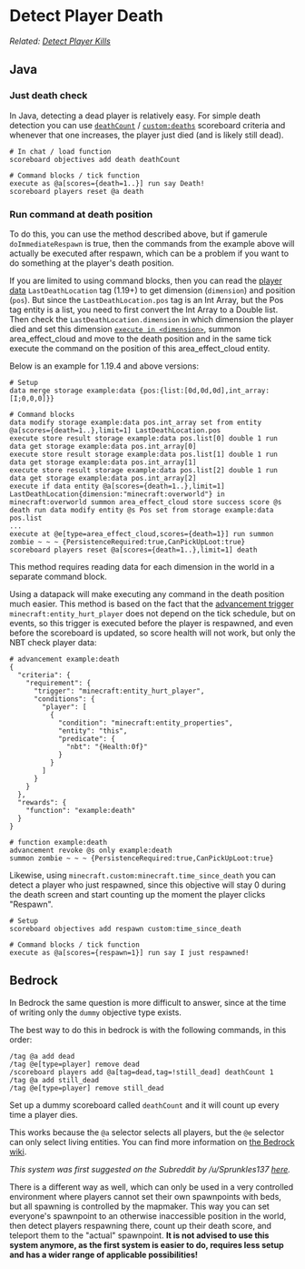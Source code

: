 # Detect Player Death

_Related: [Detect Player Kills](/wiki/questions/playerkills)_

## Java

### Just death check

In Java, detecting a dead player is relatively easy. For simple death detection you can use [`deathCount`](https://minecraft.wiki/w/Scoreboard#Single_criteria) / [`custom:deaths`](https://minecraft.wiki/w/Statistics#List_of_custom_statistic_names) scoreboard criteria and whenever that one increases, the player just died (and is likely still dead).

    # In chat / load function
    scoreboard objectives add death deathCount
    
    # Command blocks / tick function
    execute as @a[scores={death=1..}] run say Death!
    scoreboard players reset @a death

### Run command at death position

To do this, you can use the method described above, but if gamerule `doImmediateRespawn` is true, then the commands from the example above will actually be executed after respawn, which can be a problem if you want to do something at the player's death position.

If you are limited to using command blocks, then you can read the [player data](https://minecraft.wiki/w/Player.dat_format) `LastDeathLocation` tag (1.19+) to get dimension (`dimension`) and position (`pos`). But since the `LastDeathLocation.pos` tag is an Int Array, but the Pos tag entity is a list, you need to first convert the Int Array to a Double list. Then check the `LastDeathLocation.dimension` in which dimension the player died and set this dimension [`execute in <dimension>`](https://minecraft.wiki/w/Commands/execute#in), summon area_effect_cloud and move to the death position and in the same tick execute the command on the position of this area_effect_cloud entity.

Below is an example for 1.19.4 and above versions:

    # Setup
    data merge storage example:data {pos:{list:[0d,0d,0d],int_array:[I;0,0,0]}}

    # Command blocks
    data modify storage example:data pos.int_array set from entity @a[scores={death=1..},limit=1] LastDeathLocation.pos
    execute store result storage example:data pos.list[0] double 1 run data get storage example:data pos.int_array[0]
    execute store result storage example:data pos.list[1] double 1 run data get storage example:data pos.int_array[1]
    execute store result storage example:data pos.list[2] double 1 run data get storage example:data pos.int_array[2]
    execute if data entity @a[scores={death=1..},limit=1] LastDeathLocation{dimension:"minecraft:overworld"} in minecraft:overworld summon area_effect_cloud store success score @s death run data modify entity @s Pos set from storage example:data pos.list
    ...
    execute at @e[type=area_effect_cloud,scores={death=1}] run summon zombie ~ ~ ~ {PersistenceRequired:true,CanPickUpLoot:true}
    scoreboard players reset @a[scores={death=1..},limit=1] death

This method requires reading data for each dimension in the world in a separate command block.

Using a datapack will make executing any command in the death position much easier. This method is based on the fact that the [advancement trigger](https://minecraft.wiki/w/Advancement/JSON_format) `minecraft:entity_hurt_player` does not depend on the tick schedule, but on events, so this trigger is executed before the player is respawned, and even before the scoreboard is updated, so score health will not work, but only the NBT check player data:

    # advancement example:death
    {
      "criteria": {
        "requirement": {
          "trigger": "minecraft:entity_hurt_player",
          "conditions": {
            "player": [
              {
                "condition": "minecraft:entity_properties",
                "entity": "this",
                "predicate": {
                  "nbt": "{Health:0f}"
                }
              }
            ]
          }
        }
      },
      "rewards": {
        "function": "example:death"
      }
    }
    
    # function example:death
    advancement revoke @s only example:death
    summon zombie ~ ~ ~ {PersistenceRequired:true,CanPickUpLoot:true}

Likewise, using `minecraft.custom:minecraft.time_since_death` you can detect a player who just respawned, since this objective will stay 0 during the death screen and start counting up the moment the player clicks "Respawn".

    # Setup
    scoreboard objectives add respawn custom:time_since_death
    
    # Command blocks / tick function
    execute as @a[scores={respawn=1}] run say I just respawned!

## Bedrock

In Bedrock the same question is more difficult to answer, since at the time of writing only the `dummy` objective type exists.

The best way to do this in bedrock is with the following commands, in this order:

    /tag @a add dead
    /tag @e[type=player] remove dead
    /scoreboard players add @a[tag=dead,tag=!still_dead] deathCount 1
    /tag @a add still_dead
    /tag @e[type=player] remove still_dead

Set up a dummy scoreboard called `deathCount` and it will count up every time a player dies.  

This works because the `@a` selector selects all players, but the `@e` selector can only select living entities. You can find more information on [the Bedrock wiki](https://wiki.bedrock.dev/commands/on-player-death.html#top).

_This system was first suggested on the Subreddit by /u/Sprunkles137 [here](https://old.reddit.com/r/MinecraftCommands/comments/g5b4n8/challenge_1/fo3p5p0/)._

There is a different way as well, which can only be used in a very controlled environment where players cannot set their own spawnpoints with beds, but all spawning is controlled by the mapmaker. This way you can set everyone's spawnpoint to an otherwise inaccessible position in the world, then detect players respawning there, count up their death score, and teleport them to the "actual" spawnpoint. **It is not advised to use this system anymore, as the first system is easier to do, requires less setup and has a wider range of applicable possibilities!**
